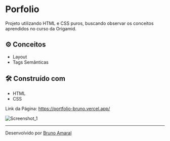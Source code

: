 # Porfolio
Projeto utilizando HTML e CSS puros, buscando observar os conceitos aprendidos no curso da Origamid.

## ⚙️ Conceitos

- Layout
- Tags Semânticas

## 🛠️ Construído com

* HTML
* CSS

Link da Página: https://portfolio-bruno.vercel.app/

![Screenshot_1](https://user-images.githubusercontent.com/90878483/174152347-43b80a1f-8a50-4040-8d9e-c18f56c1e0f7.png)

---
Desenvolvido por [Bruno Amaral](https://github.com/brunomrl)
